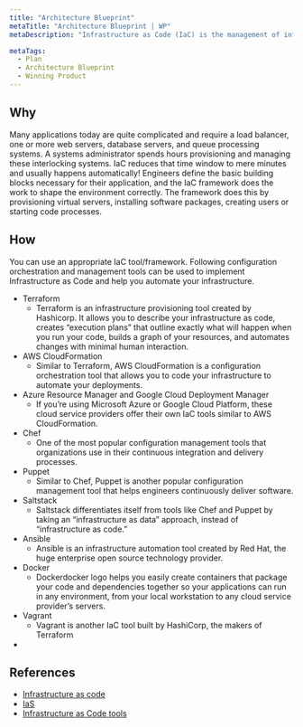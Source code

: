```yaml
---
title: "Architecture Blueprint"
metaTitle: "Architecture Blueprint | WP"
metaDescription: "Infrastructure as Code (IaC) is the management of infrastructure (networks, virtual machines, load balancers, and connection topology) in a descriptive model, using the same versioning as DevOps team uses for source code. Like the principle that the same source code generates the same binary, an IaC model generates the same environment every time it is applied. IaC is a key DevOps practice and is used in conjunction with continuous delivery."

metaTags:
  - Plan
  - Architecture Blueprint
  - Winning Product 
---
```



## Why
Many applications today are quite complicated and require a load balancer, one or more web servers, database servers, and queue processing systems. A systems administrator spends hours provisioning and managing these interlocking systems. IaC reduces that time window to mere minutes and usually happens automatically! Engineers define the basic building blocks necessary for their application, and the IaC framework does the work to shape the environment correctly. The framework does this by provisioning virtual servers, installing software packages, creating users or starting code processes.

## How

You can use an appropriate IaC tool/framework. Following configuration orchestration and management tools can be used to implement Infrastructure as Code and help you automate your infrastructure.

- Terraform
  - Terraform is an infrastructure provisioning tool created by Hashicorp. It allows you to describe your infrastructure as code, creates “execution plans” that outline exactly what will happen when you run your code, builds a graph of your resources, and automates changes with minimal human interaction.
- AWS CloudFormation
  - Similar to Terraform, AWS CloudFormation is a configuration orchestration tool that allows you to code your infrastructure to automate your deployments.
- Azure Resource Manager and Google Cloud Deployment Manager
  - If you’re using Microsoft Azure or Google Cloud Platform, these cloud service providers offer their own IaC tools similar to AWS CloudFormation.
- Chef
  - One of the most popular configuration management tools that organizations use in their continuous integration and delivery processes.
- Puppet
  - Similar to Chef, Puppet is another popular configuration management tool that helps engineers continuously deliver software.
- Saltstack
  - Saltstack differentiates itself from tools like Chef and Puppet by taking an “infrastructure as data” approach, instead of “infrastructure as code.”
- Ansible
  - Ansible is an infrastructure automation tool created by Red Hat, the huge enterprise open source technology provider.
- Docker
  - Dockerdocker logo helps you easily create containers that package your code and dependencies together so your applications can run in any environment, from your local workstation to any cloud service provider’s servers.
- Vagrant
  - Vagrant is another IaC tool built by HashiCorp, the makers of Terraform
-

## References

- [Infrastructure as code](https://en.wikipedia.org/wiki/Infrastructure_as_code)
- [IaS](https://www.plutora.com/blog/infrastructure-as-code)
- [Infrastructure as Code tools](https://www.thorntech.com/2018/04/15-infrastructure-as-code-tools/)

